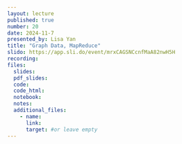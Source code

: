 ```yaml
---
layout: lecture
published: true
number: 20
date: 2024-11-7
presented_by: Lisa Yan
title: "Graph Data, MapReduce"
slido: https://app.sli.do/event/mrxCAGSNCcnfMaA82nwH5H
recording:
files:
  slides:
  pdf_slides:
  code:
  code_html:
  notebook:
  notes:
  additional_files:
    - name:
      link:
      target: #or leave empty
---
```

